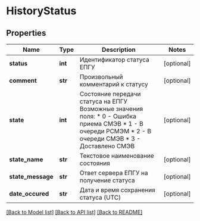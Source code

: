 # HistoryStatus

## Properties
Name | Type | Description | Notes
------------ | ------------- | ------------- | -------------
**status** | **int** | Идентификатор статуса ЕПГУ | [optional] 
**comment** | **str** | Произвольный комментарий к статусу | [optional] 
**state** | **int** | Состояние передачи статуса на ЕПГУ Возможные значения поля:   * 0 - Ошибка приема СМЭВ   * 1 - В очереди РСМЭМ   * 2 - В очереди СМЭВ   * 3 - Доставлено СМЭВ  | [optional] 
**state_name** | **str** | Текстовое наименование состояния | [optional] 
**state_message** | **str** | Ответ сервера ЕПГУ на получение статуса | [optional] 
**date_occured** | **str** | Дата и время сохранения статуса (UTC) | [optional] 

[[Back to Model list]](../README.md#documentation-for-models) [[Back to API list]](../README.md#documentation-for-api-endpoints) [[Back to README]](../README.md)

